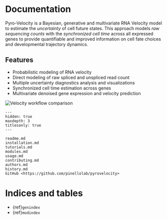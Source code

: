 # Documentation

Pyro-Velocity is a Bayesian, generative and multivariate RNA Velocity
model to estimate the *uncertainty* of cell future states. This approach
models *raw sequencing counts* with the *synchronized cell time* across
all expressed genes to provide quantifiable and improved information on
cell fate choices and developmental trajectory dynamics.

## Features

-   Probabilistic modeling of RNA velocity
-   Direct modeling of raw spliced and unspliced read count
-   Multiple uncertainty diagnostics analysis and visualizations
-   Synchronized cell time estimation across genes
-   Multivariate denoised gene expression and velocity prediction

![Velocity workflow comparison](source/readme_figure1.png)


```{toctree}
---
hidden: true
maxdepth: 3
titlesonly: true
---

readme.md
installation.md
tutorials.md
modules.md
usage.md
contributing.md
authors.md
history.md
GitHub <https://github.com/pinellolab/pyrovelocity>
```

# Indices and tables

- {ref}`genindex`
- {ref}`modindex`
